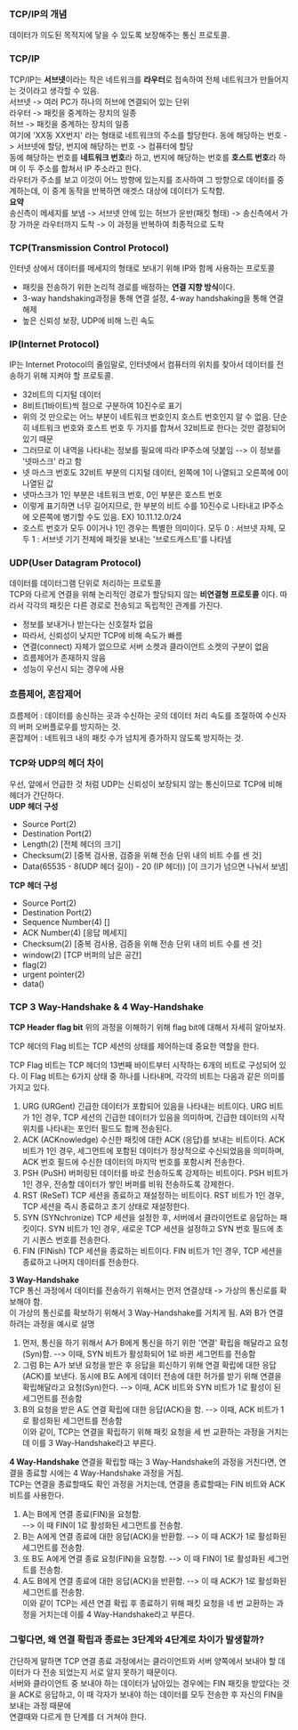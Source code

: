 ### TCP/IP의 개념
데이터가 의도된 목적지에 닿을 수 있도록 보장해주는 통신 프로토콜.
### TCP/IP
TCP/IP는 **서브넷**이라는 작은 네트워크를 **라우터**로 접속하여 전체 네트워크가 만들어지는 것이라고 생각할 수 있음.  
서브넷 -> 여러 PC가 하나의 허브에 연결되어 있는 단위  
라우터 -> 패킷을 중계하는 장치의 일종  
허브 -> 패킷을 중계하는 장치의 일종  
여기에 'XX동 XX번지' 라는 형태로 네트워크의 주소를 할당한다. 동에 해당하는 번호 -> 서브넷에 할당, 번지에 해당하는 번호 -> 컴퓨터에 할당  
동에 해당하는 번호를 **네트워크 번호**라 하고, 번지에 해당하는 번호를 **호스트 번호**라 하며 이 두 주소를 합쳐서 IP 주소라고 한다.  
라우터가 주소를 보고 이것이 어느 방향에 있는지를 조사하여 그 방향으로 데이터를 중계하는데, 이 중계 동작을 반복하면 애겟스 대상에 데이터가 도착함.  
**요약**  
송신측이 메세지를 보냄 -> 서브넷 안에 있는 허브가 운반(패킷 형태) -> 송신측에서 가장 가까운 라우터까지 도착 -> 이 과정을 반복하여 최종적으로 도착  

### TCP(Transmission Control Protocol)
인터넷 상에서 데이터를 메세지의 형태로 보내기 위해 IP와 함께 사용하는 프로토콜  
- 패킷을 전송하기 위한 논리적 경로를 배정하는 **연결 지향 방식**이다.
- 3-way handshaking과정을 통해 연결 설정, 4-way handshaking을 통해 연결 해제
- 높은 신뢰성 보장, UDP에 비해 느린 속도

### IP(Internet Protocol)
IP는 Internet Protocol의 줄임말로, 인터넷에서 컴퓨터의 위치를 찾아서 데이터를 전송하기 위해 지켜야 할 프로토콜.
- 32비트의 디지털 데이터
- 8비트(1바이트)씩 점으로 구분하여 10진수로 표기
- 위의 것 만으로는 어느 부분이 네트워크 번호인지 호스트 번호인지 알 수 없음. 단순히 네트워크 번호와 호스트 번호 두 가지를 합쳐서 32비트로 한다는 것만 결정되어 있기 때문
- 그러므로 이 내역을 나타내는 정보를 필요에 따라 IP주소에 덧붙임 --> 이 정보를 '넷마스크' 라고 함
- 넷 마스크 번호도 32비트 부분의 디지털 데이터, 왼쪽에 1이 나열되고 오른쪽에 0이 나열된 값
- 넷마스크가 1인 부분은 네트워크 번호, 0인 부분은 호스트 번호
- 이렇게 표기하면 너무 길어지므로, 한 부분의 비트 수를 10진수로 나타내고 IP주소에 오른쪽에 병기할 수도 있음. EX) 10.11.12.0/24
- 호스트 번호가 모두 0이거나 1인 경우는 특별한 의미이다. 모두 0 : 서브넷 자체, 모두 1 : 서브넷 기기 전체에 패킷을 보내는 '브로드캐스트'를 나타냄  

### UDP(User Datagram Protocol)
데이터를 데이터그램 단위로 처리하는 프로토콜  
TCP와 다르게 연결을 위해 논리적인 경로가 할당되지 않는 **비연결형 프로토콜** 이다. 따라서 각각의 패킷은 다른 경로로 전송되고 독립적인 관계를 가진다.
- 정보를 보내거나 받는다는 신호절차 없음
- 따라서, 신뢰성이 낮지만 TCP에 비해 속도가 빠름
- 연결(connect) 자체가 없으므로 서버 소켓과 클라이언트 소켓의 구분이 없음
- 흐름제어가 존재하지 않음
- 성능이 우선시 되는 경우에 사용

### 흐름제어, 혼잡제어
흐름제어 : 데이터를 송신하는 곳과 수신하는 곳의 데이터 처리 속도를 조절하여 수신자의 버퍼 오버플로우를 방지하는 것.  
혼잡제어 : 네트워크 내의 패킷 수가 넘치게 증가하지 않도록 방지하는 것.

### TCP와 UDP의 헤더 차이
우선, 앞에서 언급한 것 처럼 UDP는 신뢰성이 보장되지 않는 통신이므로 TCP에 비해 헤더가 간단하다.  
**UDP 헤더 구성**
- Source Port(2)
- Destination Port(2)
- Length(2) [전체 헤더의 크기]
- Checksum(2) [중복 검사용, 검증을 위해 전송 단위 내의 비트 수를 센 것]
- Data(65535 - 8(UDP 헤더 길이) - 20 (IP 헤더)) [이 크기가 넘으면 나눠서 보냄]

**TCP 헤더 구성**
- Source Port(2)
- Destination Port(2)
- Sequence Number(4) []
- ACK Number(4) [응답 메세지]
- Checksum(2) [중복 검사용, 검증을 위해 전송 단위 내의 비트 수를 센 것]
- window(2) [TCP 버퍼의 남은 공간]
- flag(2)
- urgent pointer(2)
- data()

### TCP 3 Way-Handshake & 4 Way-Handshake
**TCP Header flag bit**
위의 과정을 이해하기 위해 flag bit에 대해서 자세히 알아보자.

TCP 헤더의 Flag 비트는 TCP 세션의 상태를 제어하는데 중요한 역할을 한다.

TCP Flag 비트는 TCP 헤더의 13번째 바이트부터 시작하는 6개의 비트로 구성되어 있다. 이 Flag 비트는 6가지 상태 중 하나를 나타내며, 각각의 비트는 다음과 같은 의미를 가지고 있다.

1. URG (URGent)
긴급한 데이터가 포함되어 있음을 나타내는 비트이다.
URG 비트가 1인 경우, TCP 세션의 긴급한 데이터가 있음을 의미하며, 긴급한 데이터의 시작 위치를 나타내는 포인터 필드도 함께 전송된다.
2. ACK (ACKnowledge)
수신한 패킷에 대한 ACK (응답)를 보내는 비트이다.
ACK 비트가 1인 경우, 세그먼트에 포함된 데이터가 정상적으로 수신되었음을 의미하며, ACK 번호 필드에 수신한 데이터의 마지막 번호를 포함시켜 전송한다.
3. PSH (PuSH)
버퍼링된 데이터를 바로 전송하도록 강제하는 비트이다.
PSH 비트가 1인 경우, 전송할 데이터가 쌓인 버퍼를 비워 전송하도록 강제한다.
4. RST (ReSeT)
TCP 세션을 종료하고 재설정하는 비트이다.
RST 비트가 1인 경우, TCP 세션을 즉시 종료하고 초기 상태로 재설정한다.
5. SYN (SYNchronize)
TCP 세션을 설정한 후, 서버에서 클라이언트로 응답하는 패킷이다.
SYN 비트가 1인 경우, 새로운 TCP 세션을 설정하고 SYN 번호 필드에 초기 시퀀스 번호를 전송한다.
6. FIN (FINish)
TCP 세션을 종료하는 비트이다.
FIN 비트가 1인 경우, TCP 세션을 종료하고 나머지 데이터를 전송한다.


**3 Way-Handshake**  
TCP 통신 과정에서 데이터를 전송하기 위해서는 먼저 연결상태 -> 가상의 통신로를 확보해야 함.  
이 가상의 통신로를 확보하기 위해서 3 Way-Handshake를 거치게 됨.
A와 B가 연결하려는 과정을 예시로 설명  
1. 먼저, 통신을 하기 위해서 A가 B에게 통신을 하기 위한 '연결' 확립을 해달라고 요청(Syn)함.
 --> 이때, SYN 비트가 활성화되어 1로 바뀐 세그먼트를 전송함
2. 그럼 B는 A가 보낸 요청을 받은 후 응답을 회신하기 위해 연결 확립에 대한 응답(ACK)를 보낸다. 동시에 B도 A에게 데이터 전송에 대한 허가를 받기 위해 연결을 확립해달라고 요청(Syn)한다.
 --> 이때, ACK 비트와 SYN 비트가 1로 활성이 된 세그먼트를 전송함
3. B의 요청을 받은 A도 연결 확립에 대한 응답(ACK)을 함.
 --> 이때, ACK 비트가 1로 활성화된 세그먼트를 전송함   
이와 같이, TCP는 연결을 확립하기 위해 패킷 요청을 세 번 교환하는 과정을 거치는데 이를 3 Way-Handshake라고 부른다.

**4 Way-Handshake**
연결을 확립할 때는 3 Way-Handshake의 과정을 거친다면, 연결을 종료할 시에는 4 Way-Handshake 과정을 거침.  
TCP는 연결을 종료할때도 확인 과정을 거치는데, 연결을 종료할때는 FIN 비트와 ACK 비트를 사용한다.  
1. A는 B에게 연결 종료(FIN)을 요청함.  
  --> 이 때 FIN이 1로 활성화된 세그먼트를 전송함.
2. B는 A에게 연결 종료에 대한 응답(ACK)을 반환함.
  --> 이 때 ACK가 1로 활성화된 세그먼트를 전송함.  
3. 또 B도 A에게 연결 종료 요청(FIN)을 요청함.
  --> 이 때 FIN이 1로 활성화된 세그먼트를 전송함.
4. A도 B에게 연결 종료에 대한 응답(ACK)을 반환함.
  --> 이 때 ACK가 1로 활성화된 세그먼트를 전송함.  
이와 같이 TCP는 세션 연결 확립 후 종료하기 위해 패킷 요청을 네 번 교환하는 과정을 거치는데 이를 4 Way-Handshake라고 부른다.

### 그렇다면, 왜 연결 확립과 종료는 3단계와 4단계로 차이가 발생할까?
간단하게 말하면 TCP 연결 종료 과정에서는 클라이언트와 서버 양쪽에서 보내야 할 데이터가 다 전송 되었는지 서로 알지 못하기 때문이다.  
서버와 클라이언트 중 보내야 하는 데이터가 남아있는 경우에는 FIN 패킷을 받았다는 것을 ACK로 응답하고, 이 때 각자가 보내야 하는 데이터를 모두 전송한 후 자신의 FIN을 보내는 과정 때문에  
연결때와 다르게 한 단계를 더 거쳐야 한다.